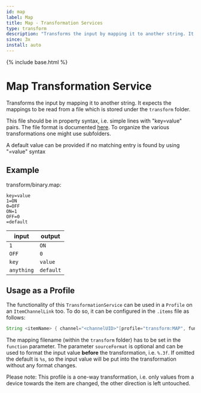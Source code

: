 ```yaml
---
id: map
label: Map
title: Map - Transformation Services
type: transform
description: "Transforms the input by mapping it to another string. It expects the mappings to be read from a file which is stored under the `transform` folder."
since: 3x
install: auto
---
```


<!-- Attention authors: Do not edit directly. Please add your changes to the appropriate source repository -->

{% include base.html %}

# Map Transformation Service

Transforms the input by mapping it to another string. It expects the mappings to be read from a file which is stored under the `transform` folder. 

This file should be in property syntax, i.e. simple lines with "key=value" pairs. 
The file format is documented [here](https://docs.oracle.com/javase/8/docs/api/java/util/Properties.html#load-java.io.Reader-).
To organize the various transformations one might use subfolders.

A default value can be provided if no matching entry is found by using "=value" syntax

## Example

transform/binary.map:

```properties
key=value
1=ON
0=OFF
ON=1
OFF=0
=default
```

| input      | output    |
|------------|-----------|
| `1`        | `ON`      |
| `OFF`      | `0`       |
| `key`      | `value`   |
| `anything` | `default` |

## Usage as a Profile

The functionality of this `TransformationService` can be used in a `Profile` on an `ItemChannelLink` too.
To do so, it can be configured in the `.items` file as follows:

```java
String <itemName> { channel="<channelUID>"[profile="transform:MAP", function="<filename>", sourceFormat="<valueFormat>"]}
```

The mapping filename (within the `transform` folder) has to be set in the `function` parameter.
The parameter `sourceFormat` is optional and can be used to format the input value **before** the transformation, i.e. `%.3f`.
If omitted the default is `%s`, so the input value will be put into the transformation without any format changes.

Please note: This profile is a one-way transformation, i.e. only values from a device towards the item are changed, the other direction is left untouched.

